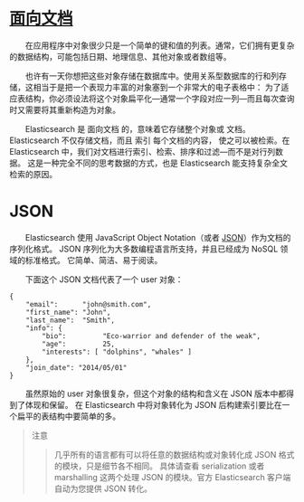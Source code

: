 # [面向文档](document_oriented.md)
&emsp;&emsp;在应用程序中对象很少只是一个简单的键和值的列表。通常，它们拥有更复杂的数据结构，可能包括日期、地理信息、其他对象或者数组等。     

&emsp;&emsp;也许有一天你想把这些对象存储在数据库中。使用关系型数据库的行和列存储，这相当于是把一个表现力丰富的对象塞到一个非常大的电子表格中：
为了适应表结构，你必须设法将这个对象扁平化—​通常一个字段对应一列—​而且每次查询时又需要将其重新构造为对象。

&emsp;&emsp;Elasticsearch 是 面向文档 的，意味着它存储整个对象或 文档。Elasticsearch 不仅存储文档，而且 索引 每个文档的内容，
使之可以被检索。在 Elasticsearch 中，我们对文档进行索引、检索、排序和过滤—​而不是对行列数据。
这是一种完全不同的思考数据的方式，也是 Elasticsearch 能支持复杂全文检索的原因。

# JSON
&emsp;&emsp;Elasticsearch 使用 JavaScript Object Notation（或者 [JSON](http://en.wikipedia.org/wiki/Json)）作为文档的序列化格式。
JSON 序列化为大多数编程语言所支持，并且已经成为 NoSQL 领域的标准格式。 它简单、简洁、易于阅读。

&emsp;&emsp;下面这个 JSON 文档代表了一个 user 对象：  
```$xslt
{
    "email":      "john@smith.com",
    "first_name": "John",
    "last_name":  "Smith",
    "info": {
        "bio":         "Eco-warrior and defender of the weak",
        "age":         25,
        "interests": [ "dolphins", "whales" ]
    },
    "join_date": "2014/05/01"
}
```
&emsp;&emsp;虽然原始的 user 对象很复杂，但这个对象的结构和含义在 JSON 版本中都得到了体现和保留。
在 Elasticsearch 中将对象转化为 JSON 后构建索引要比在一个扁平的表结构中要简单的多。   
>注意
>> 几乎所有的语言都有可以将任意的数据结构或对象转化成 JSON 格式的模块，只是细节各不相同。
具体请查看 serialization 或者 marshalling 这两个处理 JSON 的模块。官方 Elasticsearch 客户端 自动为您提供 JSON 转化。
